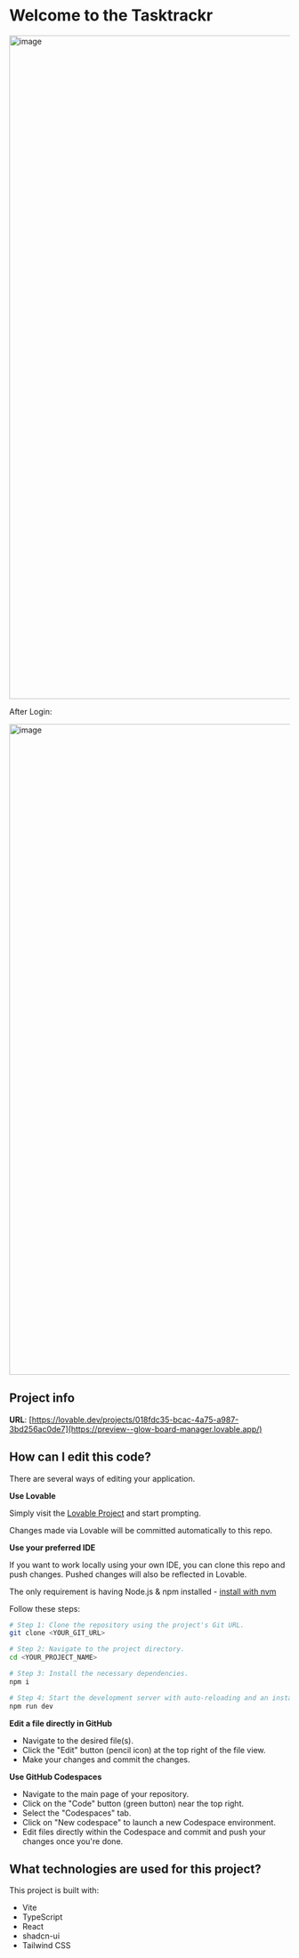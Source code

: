 # Welcome to the Tasktrackr
<img width="2529" height="1193" alt="image" src="https://github.com/user-attachments/assets/0de199bd-0a6d-49f8-9365-6668417ba8cd" />

After Login:

<img width="2532" height="1170" alt="image" src="https://github.com/user-attachments/assets/a671ea02-1671-45e8-bd3e-0949786be825" />


## Project info

**URL**: [https://lovable.dev/projects/018fdc35-bcac-4a75-a987-3bd256ac0de7](https://preview--glow-board-manager.lovable.app/)

## How can I edit this code?

There are several ways of editing your application.

**Use Lovable**

Simply visit the [Lovable Project](https://lovable.dev/projects/018fdc35-bcac-4a75-a987-3bd256ac0de7) and start prompting.

Changes made via Lovable will be committed automatically to this repo.

**Use your preferred IDE**

If you want to work locally using your own IDE, you can clone this repo and push changes. Pushed changes will also be reflected in Lovable.

The only requirement is having Node.js & npm installed - [install with nvm](https://github.com/nvm-sh/nvm#installing-and-updating)

Follow these steps:

```sh
# Step 1: Clone the repository using the project's Git URL.
git clone <YOUR_GIT_URL>

# Step 2: Navigate to the project directory.
cd <YOUR_PROJECT_NAME>

# Step 3: Install the necessary dependencies.
npm i

# Step 4: Start the development server with auto-reloading and an instant preview.
npm run dev
```

**Edit a file directly in GitHub**

- Navigate to the desired file(s).
- Click the "Edit" button (pencil icon) at the top right of the file view.
- Make your changes and commit the changes.

**Use GitHub Codespaces**

- Navigate to the main page of your repository.
- Click on the "Code" button (green button) near the top right.
- Select the "Codespaces" tab.
- Click on "New codespace" to launch a new Codespace environment.
- Edit files directly within the Codespace and commit and push your changes once you're done.

## What technologies are used for this project?

This project is built with:

- Vite
- TypeScript
- React
- shadcn-ui
- Tailwind CSS

